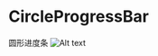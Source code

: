 # CircleProgressBar
圆形进度条
![Alt text](https://github.com/Amoryan/CircleProgressBar/tree/master/screenShort/result.gif)
